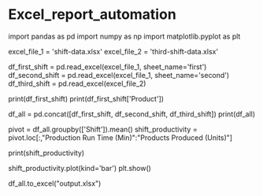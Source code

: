 # Excel_report_automation

import pandas as pd
import numpy as np
import matplotlib.pyplot as plt

excel_file_1 = 'shift-data.xlsx'
excel_file_2 = 'third-shift-data.xlsx'

df_first_shift = pd.read_excel(excel_file_1, sheet_name='first')
df_second_shift = pd.read_excel(excel_file_1, sheet_name='second')
df_third_shift = pd.read_excel(excel_file_2)

print(df_first_shift)
print(df_first_shift['Product'])

df_all = pd.concat([df_first_shift, df_second_shift, df_third_shift])
print(df_all)

pivot = df_all.groupby(['Shift']).mean()
shift_productivity = pivot.loc[:,"Production Run Time (Min)":"Products Produced (Units)"]

print(shift_productivity)

shift_productivity.plot(kind='bar')
plt.show()

df_all.to_excel("output.xlsx")
